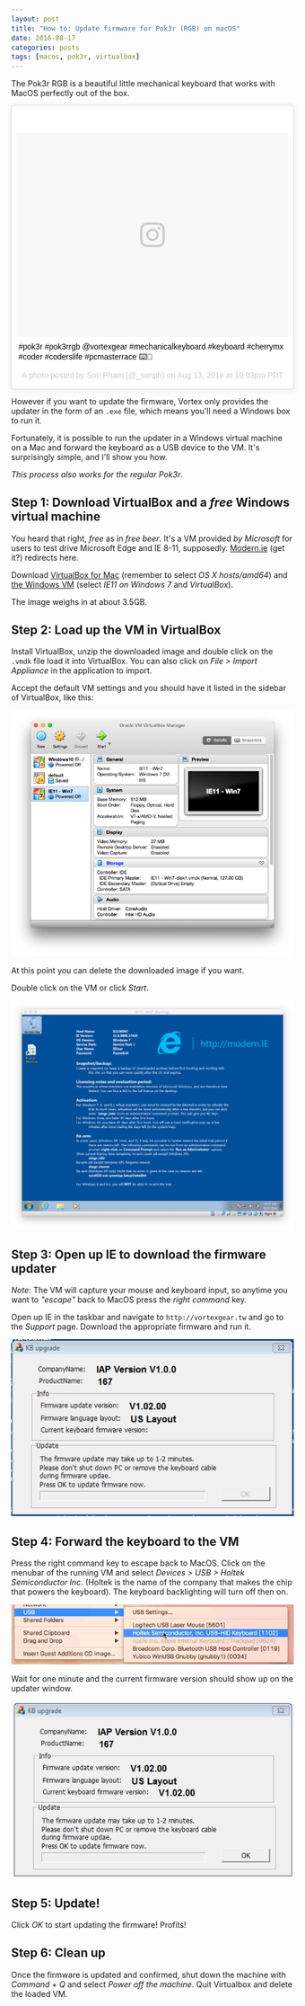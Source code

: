 ```yaml
---
layout: post
title: "How to: Update firmware for Pok3r (RGB) on macOS"
date: 2016-08-17
categories: posts
tags: [macos, pok3r, virtualbox]
---
```


The Pok3r RGB is a beautiful little mechanical keyboard that works with MacOS
perfectly out of the box.

<blockquote class="instagram-media" data-instgrm-captioned data-instgrm-version="7" style=" background:#FFF; border:0; border-radius:3px; box-shadow:0 0 1px 0 rgba(0,0,0,0.5),0 1px 10px 0 rgba(0,0,0,0.15); margin: 1px; max-width:658px; padding:0; width:99.375%; width:-webkit-calc(100% - 2px); width:calc(100% - 2px);"><div style="padding:8px;"> <div style=" background:#F8F8F8; line-height:0; margin-top:40px; padding:37.4074074074% 0; text-align:center; width:100%;"> <div style=" background:url(data:image/png;base64,iVBORw0KGgoAAAANSUhEUgAAACwAAAAsCAMAAAApWqozAAAABGdBTUEAALGPC/xhBQAAAAFzUkdCAK7OHOkAAAAMUExURczMzPf399fX1+bm5mzY9AMAAADiSURBVDjLvZXbEsMgCES5/P8/t9FuRVCRmU73JWlzosgSIIZURCjo/ad+EQJJB4Hv8BFt+IDpQoCx1wjOSBFhh2XssxEIYn3ulI/6MNReE07UIWJEv8UEOWDS88LY97kqyTliJKKtuYBbruAyVh5wOHiXmpi5we58Ek028czwyuQdLKPG1Bkb4NnM+VeAnfHqn1k4+GPT6uGQcvu2h2OVuIf/gWUFyy8OWEpdyZSa3aVCqpVoVvzZZ2VTnn2wU8qzVjDDetO90GSy9mVLqtgYSy231MxrY6I2gGqjrTY0L8fxCxfCBbhWrsYYAAAAAElFTkSuQmCC); display:block; height:44px; margin:0 auto -44px; position:relative; top:-22px; width:44px;"></div></div> <p style=" margin:8px 0 0 0; padding:0 4px;"> <a href="https://www.instagram.com/p/BJE6JyEhRBT/" style=" color:#000; font-family:Arial,sans-serif; font-size:14px; font-style:normal; font-weight:normal; line-height:17px; text-decoration:none; word-wrap:break-word;" target="_blank"><!--_-->#pok3r #pok3rrgb @vortexgear #mechanicalkeyboard #keyboard #cherrymx #coder #coderslife #pcmasterrace ⌨️🙌</a></p> <p style=" color:#c9c8cd; font-family:Arial,sans-serif; font-size:14px; line-height:17px; margin-bottom:0; margin-top:8px; overflow:hidden; padding:8px 0 7px; text-align:center; text-overflow:ellipsis; white-space:nowrap;">A photo posted by Son Pham (@_sonph) on <time style=" font-family:Arial,sans-serif; font-size:14px; line-height:17px;" datetime="2016-08-14T05:03:54+00:00">Aug 13, 2016 at 10:03pm PDT</time></p></div></blockquote>
<script async defer src="//platform.instagram.com/en_US/embeds.js"></script>

<p></p>

However if you want to update the firmware, Vortex only provides
the updater in the form of an `.exe` file, which means you'll need a Windows box
to run it.

Fortunately, it is possible to run the updater in a Windows virtual machine on
a Mac and forward the keyboard as a USB device to the VM. It's surprisingly
simple, and I'll show you how.

_This process also works for the regular Pok3r_.

## Step 1: Download VirtualBox and a _free_ Windows virtual machine
You heard that right, _free_ as in _free beer_. It's a VM provided _by
Microsoft_ for users to test drive Microsoft Edge and IE 8-11, supposedly.
[Modern.ie](http://modern.ie) (get it?) redirects here.

Download [VirtualBox for Mac](https://www.virtualbox.org/wiki/Downloads)
(remember to select _OS X hosts/amd64_) and
[the Windows VM](https://developer.microsoft.com/en-us/microsoft-edge/tools/vms/)
(select _IE11 on Windows 7_ and _VirtualBox_).

The image weighs in at about 3.5GB.

## Step 2: Load up the VM in VirtualBox
Install VirtualBox, unzip the downloaded image and double click on the
`.vmdk` file load it into VirtualBox. You can also click on
_File > Import Appliance_ in the application to import.

Accept the default VM settings and you should have it listed in the sidebar
of VirtualBox, like this:

<img class="no-shadow" alt="pok3r-macos-virtualbox" src="/assets/images/pok3r-macos-virtualbox.png">

At this point you can delete the downloaded image if you want.

Double click on the VM or click _Start_.

<img class="no-shadow" alt="pok3r-macos-virtualbox-vm" src="/assets/images/pok3r-macos-virtualbox-vm.png">

## Step 3: Open up IE to download the firmware updater
_Note_: The VM will capture your mouse and keyboard input, so anytime you want
to _"escape"_ back to MacOS press the _right command_ key.

Open up IE in the taskbar and navigate to `http://vortexgear.tw` and go to the
_Support_ page. Download the appropriate firmware and run it.

![pok3r-macos-updater](/assets/images/pok3r-macos-updater.png)

## Step 4: Forward the keyboard to the VM
Press the right command key to escape back to MacOS. Click on the menubar of
the running VM and select _Devices > USB > Holtek Semiconductor Inc._ (Holtek
is the name of the company that makes the chip that powers the keyboard). The
keyboard backlighting will turn off then on.

![pok3r-macos-virtualbox-devices](/assets/images/pok3r-macos-virtualbox-devices.png)

Wait for one minute and the current firmware version should show up on the
updater window.

![pok3r-macos-updater-current](/assets/images/pok3r-macos-updater-current.png)

## Step 5: Update!
Click _OK_ to start updating the firmware! Profits!

## Step 6: Clean up
Once the firmware is updated and confirmed, shut down the machine with
_Command + Q_ and select _Power off the machine_. Quit Virtualbox and delete
the loaded VM.
